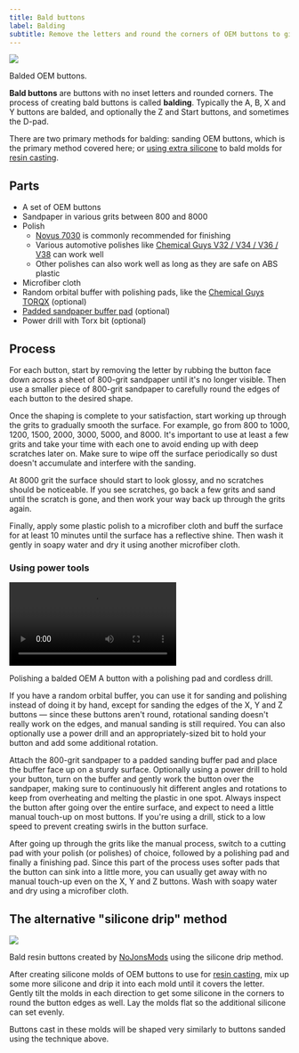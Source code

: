 ```yaml
---
title: Bald buttons
label: Balding
subtitle: Remove the letters and round the corners of OEM buttons to give them a smoother profile.
---
```


<aside class="no-offset">
  <a href="/static/compendium/bald-buttons.jpg">
    <img src="/static/compendium/bald-buttons-thumb.jpg">
  </a>
  <p>Balded OEM buttons.</p>
</aside>

**Bald buttons** are buttons with no inset letters and rounded corners. The process of creating bald buttons is called **balding**. Typically the A, B, X and Y buttons are balded, and optionally the Z and Start buttons, and sometimes the D-pad.

There are two primary methods for balding: sanding OEM buttons, which is the primary method covered here; or [using extra silicone](#the-alternative-silicone-drip-method) to bald molds for [resin casting](/compendium/buttons/mods/resin).

## Parts

- A set of OEM buttons
- Sandpaper in various grits between 800 and 8000
- Polish
  - [Novus 7030](https://www.amazon.com/gp/product/B000RT6RUG) is commonly recommended for finishing
  - Various automotive polishes like [Chemical Guys V32 / V34 / V36 / V38](https://www.chemicalguys.com/products/v-line-polish-compound-kit-for-light-to-heavy-swirls-scratches) can work well
  - Other polishes can also work well as long as they are safe on ABS plastic
- Microfiber cloth
- Random orbital buffer with polishing pads, like the [Chemical Guys TORQX](https://www.chemicalguys.com/products/torqx-random-orbital-polisher-kit) (optional)
- [Padded sandpaper buffer pad](https://www.amazon.com/gp/product/B0922ZPQB5) (optional)
- Power drill with Torx bit (optional)

## Process

For each button, start by removing the letter by rubbing the button face down across a sheet of 800-grit sandpaper until it's no longer visible. Then use a smaller piece of 800-grit sandpaper to carefully round the edges of each button to the desired shape.

Once the shaping is complete to your satisfaction, start working up through the grits to gradually smooth the surface. For example, go from 800 to 1000, 1200, 1500, 2000, 3000, 5000, and 8000. It's important to use at least a few grits and take your time with each one to avoid ending up with deep scratches later on. Make sure to wipe off the surface periodically so dust doesn't accumulate and interfere with the sanding.

At 8000 grit the surface should start to look glossy, and no scratches should be noticeable. If you see scratches, go back a few grits and sand until the scratch is gone, and then work your way back up through the grits again.

Finally, apply some plastic polish to a microfiber cloth and buff the surface for at least 10 minutes until the surface has a reflective shine. Then wash it gently in soapy water and dry it using another microfiber cloth.

### Using power tools

<aside>
  <a href="/static/compendium/polishing.mp4">
    <video autoplay loop>
      <source src="/static/compendium/polishing.mp4" />
    </video>
  </a>
  <p>Polishing a balded OEM A button with a polishing pad and cordless drill.</p>
</aside>

If you have a random orbital buffer, you can use it for sanding and polishing instead of doing it by hand, except for sanding the edges of the X, Y and Z buttons — since these buttons aren't round, rotational sanding doesn't really work on the edges, and manual sanding is still required. You can also optionally use a power drill and an appropriately-sized bit to hold your button and add some additional rotation.

Attach the 800-grit sandpaper to a padded sanding buffer pad and place the buffer face up on a sturdy surface. Optionally using a power drill to hold your button, turn on the buffer and gently work the button over the sandpaper, making sure to continuously hit different angles and rotations to keep from overheating and melting the plastic in one spot. Always inspect the button after going over the entire surface, and expect to need a little manual touch-up on most buttons. If you're using a drill, stick to a low speed to prevent creating swirls in the button surface.

After going up through the grits like the manual process, switch to a cutting pad with your polish (or polishes) of choice, followed by a polishing pad and finally a finishing pad. Since this part of the process uses softer pads that the button can sink into a little more, you can usually get away with no manual touch-up even on the X, Y and Z buttons. Wash with soapy water and dry using a microfiber cloth.

## The alternative "silicone drip" method

<aside>
  <a href="/static/compendium/bald-resin-buttons.jpg">
    <img src="/static/compendium/bald-resin-buttons-thumb.jpg">
  </a>
  <p>Bald resin buttons created by <a href="/modders/nojonsmods">NoJonsMods</a> using the silicone drip method.</p>
</aside>

After creating silicone molds of OEM buttons to use for [resin casting](/compendium/buttons/mods/resin), mix up some more silicone and drip it into each mold until it covers the letter. Gently tilt the molds in each direction to get some silicone in the corners to round the button edges as well. Lay the molds flat so the additional silicone can set evenly.

Buttons cast in these molds will be shaped very similarly to buttons sanded using the technique above.
